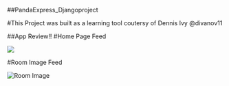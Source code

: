 ##PandaExpress_Djangoproject

#This Project was built as a learning tool coutersy of Dennis Ivy @divanov11

##App Review!!
#Home Page Feed 

![](../../Desktop/Home%20page%20image.png)

#Room Image Feed

![Room Image](../../Desktop/Room%20image.png)